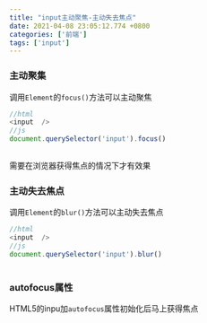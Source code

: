 ```yaml
---
title: "input主动聚焦-主动失去焦点"
date: 2021-04-08 23:05:12.774 +0800
categories: ['前端']
tags: ['input']
---
```




### 主动聚集

调用`Element`的`focus()`方法可以主动聚焦

```javascript
//html
<input  />
//js
document.querySelector('input').focus()
    
```

需要在浏览器获得焦点的情况下才有效果

### 主动失去焦点

调用`Element`的`blur()`方法可以主动失去焦点

```javascript
//html
<input  />
//js
document.querySelector('input').blur()
    
```

###  autofocus属性

HTML5的inpu加`autofocus`属性初始化后马上获得焦点